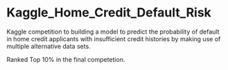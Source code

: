 # Kaggle_Home_Credit_Default_Risk
Kaggle competition to building a model to predict the probability of default in home credit applicants with insufficient credit histories by making use of multiple alternative data sets. <br>

Ranked Top 10% in the final competetion.



